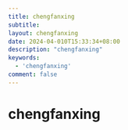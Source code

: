 ```yaml
---
title: chengfanxing
subtitle:
layout: chengfanxing
date: 2024-04-010T15:33:34+08:00
description: "chengfanxing"
keywords:
  - 'chengfanxing'
comment: false
---
```


# chengfanxing

<div style="text-align: center;">
<img alt="" src="https://avatars.githubusercontent.com/u/166844347?v=4" style="border-radius: 30%">

[//]: # (<img alt="github contribution grid snake animation" src="https://raw.githubusercontent.com/cohhi/cohhi/output/github-contribution-grid-snake.svg" style="visibility:visible;max-width:100%;">)

[//]: # (<img src="https://camo.githubusercontent.com/f3a9baf3a35f3f7800f3f08f2264a1397a6b6a954dc69741c67e7882daeb1e0a/68747470733a2f2f7330312e666c6167636f756e7465722e636f6d2f636f756e74786c2f64674a462f62675f4646464646462f7478745f3030303030302f626f726465725f4343434343432f636f6c756d6e735f382f6d6178666c6167735f32302f766965776572735f302f6c6162656c735f312f7061676576696577735f312f666c6167735f302f70657263656e745f302f" alt="Flag Counter" data-canonical-src="https://s01.flagcounter.com/countxl/dgJF/bg_FFFFFF/txt_000000/border_CCCCCC/columns_8/maxflags_20/viewers_0/labels_1/pageviews_1/flags_0/percent_0/" style="max-width: 100%;">)

[//]: # (<img alt="visitors" src="https://camo.githubusercontent.com/fb0a210072aa11bff41f800c1fbaf52f3f01c79845013ce830beafe3081383ad/68747470733a2f2f6d6f652d636f756e7465722e676c697463682e6d652f6765742f40636f6868693f7468656d653d67656c626f6f72752d68">)

[//]: # (<img src="https://raw.githubusercontent.com/cohhi/cohhi/253747e1285eafd38aeadd669aefb3f22ca0749e/profile-3d-contrib/profile-night-rainbow.svg" alt="" style="max-width: 100%;">)

</div>
